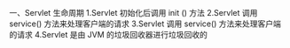 一、Servlet 生命周期
1.Servlet 初始化后调用 init () 方法
2.Servlet 调用 service() 方法来处理客户端的请求
3.Servlet 调用 service() 方法来处理客户端的请求
4.Servlet 是由 JVM 的垃圾回收器进行垃圾回收的